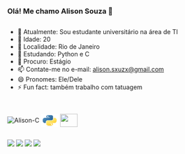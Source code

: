 ### Olá! Me chamo Alison Souza 👋

##


- 🔭 Atualmente: Sou estudante universitário na área de TI
- 🎉 Idade: 20
- 🚩 Localidade: Rio de Janeiro
- 🌱 Estudando: Python e C
- 👯 Procuro: Estágio
- 📫 Contate-me no e-mail: alison.sxuzx@gmail.com
- 😄 Pronomes: Ele/Dele
- ⚡ Fun fact: também trabalho com tatuagem


##


<div style="display: inline_block"><br>
  <img align="center" alt="Alison-C" height="30" width="40" <img src="https://cdn.jsdelivr.net/gh/devicons/devicon/icons/c/c-original.svg" />
  <img align="center" alt="Alison-Python" height="30" width="40" src="https://raw.githubusercontent.com/devicons/devicon/master/icons/python/python-original.svg">
  <img align="center" alto=Alison-Vscode" height="30" width="40" <img src="https://cdn.jsdelivr.net/gh/devicons/devicon/icons/vscode/vscode-original.svg" />
          

##


<div> 
  <a href="https://www.instagram.com/sxuzxx/" target="_blank"><img src="https://img.shields.io/badge/-Instagram-%23E4405F?style=for-the-badge&logo=instagram&logoColor=white" target="_blank"></a>
 	<a href="https://www.twitch.tv/killalol1" target="_blank"><img src="https://img.shields.io/badge/Twitch-9146FF?style=for-the-badge&logo=twitch&logoColor=white" target="_blank"></a>
  <a href = "mailto:alison.sxuzx@gmail.com"><img src="https://img.shields.io/badge/-Gmail-%23333?style=for-the-badge&logo=gmail&logoColor=white" target="_blank"></a>
  <a href="https://www.linkedin.com/in/alison-souza-701508271/" target="_blank"><img src="https://img.shields.io/badge/-LinkedIn-%230077B5?style=for-the-badge&logo=linkedin&logoColor=white" target="_blank"></a> 
  
</div>

